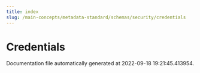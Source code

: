 ```yaml
---
title: index
slug: /main-concepts/metadata-standard/schemas/security/credentials
---
```


# Credentials

Documentation file automatically generated at 2022-09-18 19:21:45.413954.
